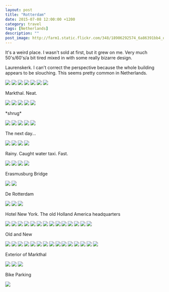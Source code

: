 ```yaml
---
layout: post
title: "Rotterdam"
date: 2015-07-08 12:00:00 +1200
category: travel
tags: [Netherlands]
description: ""
post_image: http://farm1.static.flickr.com/348/18906292574_6a86391bb4_o.jpg
---
```

It's a weird place. I wasn't sold at first, but it grew on me. Very much
50's/60's/a bit tired mixed in with some really bizarre design.

Laurenskerk. I can't correct the perspective because the whole building
appears to be slouching. This seems pretty common in Netherlands.

[![](http://farm1.static.flickr.com/346/19340862220_9e860f6b01_c.jpg)](http://farm1.static.flickr.com/346/19340862220_5810a1f642_o.jpg)
[![](http://farm1.static.flickr.com/297/18906273844_185536d391_c.jpg)](http://farm1.static.flickr.com/297/18906273844_b0d67daee6_o.jpg)
[![](http://farm1.static.flickr.com/271/19502681466_ee094291ca_c.jpg)](http://farm1.static.flickr.com/271/19502681466_203a2f6eaa_o.jpg)
[![](http://farm1.static.flickr.com/514/19340863100_7f82fdbf67_c.jpg)](http://farm1.static.flickr.com/514/19340863100_d5d55c8c1b_o.jpg)
[![](http://farm1.static.flickr.com/413/19522113832_e6a60e1c15_c.jpg)](http://farm1.static.flickr.com/413/19522113832_ca2f94f50c_o.jpg)
[![](http://farm1.static.flickr.com/312/19533037941_d622740e66_c.jpg)](http://farm1.static.flickr.com/312/19533037941_2fee8a8c57_o.jpg)
[![](http://farm1.static.flickr.com/527/19522114192_5477233302_c.jpg)](http://farm1.static.flickr.com/527/19522114192_c7f81603f2_o.jpg)

Markthal. Neat.

[![](http://farm1.static.flickr.com/537/19528787095_7ec405c734_c.jpg)](http://farm1.static.flickr.com/537/19528787095_7b011756de_o.jpg)
[![](http://farm1.static.flickr.com/444/19340864320_8be7f877a1_c.jpg)](http://farm1.static.flickr.com/444/19340864320_4b3ab5b121_o.jpg)
[![](http://farm1.static.flickr.com/508/18907921963_6aae62f61b_c.jpg)](http://farm1.static.flickr.com/508/18907921963_05075f37ac_o.jpg)
[![](http://farm1.static.flickr.com/394/18906275874_2d9a2108ab_c.jpg)](http://farm1.static.flickr.com/394/18906275874_09f8cfc702_o.jpg)
[![](http://farm1.static.flickr.com/413/19528788255_cbb49c18c0_c.jpg)](http://farm1.static.flickr.com/413/19528788255_cb7f3fb028_o.jpg)

\*shrug\*

[![](http://farm4.static.flickr.com/3672/19342294069_6ba29a12ff_c.jpg)](http://farm4.static.flickr.com/3672/19342294069_59a7404f64_o.jpg)
[![](http://farm1.static.flickr.com/470/19342294389_bfcc8cf08e_c.jpg)](http://farm1.static.flickr.com/470/19342294389_5dfca11efd_o.jpg)
[![](http://farm4.static.flickr.com/3695/19522116432_7950890f6a_c.jpg)](http://farm4.static.flickr.com/3695/19522116432_5bf3af8f83_o.jpg)
[![](http://farm1.static.flickr.com/268/19340866530_6f2579de80_c.jpg)](http://farm1.static.flickr.com/268/19340866530_1447c1ab85_o.jpg)
[![](http://farm1.static.flickr.com/289/19528790025_bf07ba67b5_c.jpg)](http://farm1.static.flickr.com/289/19528790025_cc3500967b_o.jpg)

The next day...

[![](http://farm4.static.flickr.com/3676/19340867810_62e9b66637_c.jpg)](http://farm4.static.flickr.com/3676/19340867810_027da3d09b_o.jpg)
[![](http://farm4.static.flickr.com/3680/18906279444_7c1d6135ef_c.jpg)](http://farm4.static.flickr.com/3680/18906279444_391fb83b43_o.jpg)
[![](http://farm4.static.flickr.com/3799/19340869558_932044c663_c.jpg)](http://farm4.static.flickr.com/3799/19340869558_386a227401_o.jpg)
[![](http://farm1.static.flickr.com/386/18906280354_77b3d92ed6_c.jpg)](http://farm1.static.flickr.com/386/18906280354_2a8dcc64d5_o.jpg)

Rainy. Caught water taxi. Fast.

[![](http://farm1.static.flickr.com/515/18907932093_b032870098_c.jpg)](http://farm1.static.flickr.com/515/18907932093_3c00dd4667_o.jpg)
[![](http://farm1.static.flickr.com/301/18907932453_e17d5243f8_c.jpg)](http://farm1.static.flickr.com/301/18907932453_81f9040129_o.jpg)
[![](http://farm1.static.flickr.com/370/19528793005_59650068b2_c.jpg)](http://farm1.static.flickr.com/370/19528793005_66cf2149f4_o.jpg)
[![](http://farm1.static.flickr.com/320/19340871028_a56fb1a622_c.jpg)](http://farm1.static.flickr.com/320/19340871028_836b64313f_o.jpg)

Erasmusburg Bridge

[![](http://farm1.static.flickr.com/265/19342298949_56e4712641_c.jpg)](http://farm1.static.flickr.com/265/19342298949_1a011b6459_o.jpg)
[![](http://farm1.static.flickr.com/268/18907933423_2c5ee4fe13_c.jpg)](http://farm1.static.flickr.com/268/18907933423_6ba16f667c_o.jpg)

De Rotterdam

[![](http://farm1.static.flickr.com/328/19340858850_523740e18a_c.jpg)](http://farm1.static.flickr.com/328/19340858850_874dbddf8b_o.jpg)
[![](http://farm4.static.flickr.com/3830/18906282524_006faa15e4_c.jpg)](http://farm4.static.flickr.com/3830/18906282524_40671c5574_o.jpg)
[![](http://farm1.static.flickr.com/272/19342299499_e3ffc796d8_c.jpg)](http://farm1.static.flickr.com/272/19342299499_4298be6b08_o.jpg)

Hotel New York. The old Holland America headquarters

[![](http://farm1.static.flickr.com/508/18907934363_cf829a464f_c.jpg)](http://farm1.static.flickr.com/508/18907934363_3df4a69a4e_o.jpg)
[![](http://farm1.static.flickr.com/475/18907934823_c53fb8d2b3_c.jpg)](http://farm1.static.flickr.com/475/18907934823_b9d4166d53_o.jpg)
[![](http://farm1.static.flickr.com/439/19340872170_f15f85e407_c.jpg)](http://farm1.static.flickr.com/439/19340872170_f948da0261_o.jpg)
[![](http://farm1.static.flickr.com/270/19528795605_4f0f4891fc_c.jpg)](http://farm1.static.flickr.com/270/19528795605_e34156aaa7_o.jpg)
[![](http://farm1.static.flickr.com/341/19502690986_e0c63144c8_c.jpg)](http://farm1.static.flickr.com/341/19502690986_e878a625a9_o.jpg)
[![](http://farm1.static.flickr.com/293/18907935883_19302044bf_c.jpg)](http://farm1.static.flickr.com/293/18907935883_7dde67675a_o.jpg)
[![](http://farm1.static.flickr.com/305/18906284994_958a068fd4_c.jpg)](http://farm1.static.flickr.com/305/18906284994_19a6c9e3d8_o.jpg)
[![](http://farm1.static.flickr.com/480/19522123732_2c5f53975a_c.jpg)](http://farm1.static.flickr.com/480/19522123732_b2bf5201a5_o.jpg)
[![](http://farm1.static.flickr.com/314/19533035531_a30faabb83_c.jpg)](http://farm1.static.flickr.com/314/19533035531_0ae6f615d5_o.jpg)
[![](http://farm4.static.flickr.com/3749/19342290149_532b3a7735_c.jpg)](http://farm4.static.flickr.com/3749/19342290149_0f068eee70_o.jpg)
[![](http://farm1.static.flickr.com/446/19522111282_29532862ce_c.jpg)](http://farm1.static.flickr.com/446/19522111282_6ed41f258b_o.jpg)
[![](http://farm1.static.flickr.com/388/19340861928_d26fee813a_c.jpg)](http://farm1.static.flickr.com/388/19340861928_10dfb3362f_o.jpg)
[![](http://farm1.static.flickr.com/406/18907922553_6afe50eccc_c.jpg)](http://farm1.static.flickr.com/406/18907922553_9c8837d67b_o.jpg)
[![](http://farm1.static.flickr.com/547/19522110592_b7d2cd3f80_c.jpg)](http://farm1.static.flickr.com/547/19522110592_338c87668c_o.jpg)

Old and New

[![](http://farm1.static.flickr.com/301/19528781035_1ee44bff57_c.jpg)](http://farm1.static.flickr.com/301/19528781035_767e5439cd_o.jpg)
[![](http://farm1.static.flickr.com/454/19340873880_bfaf50bb4f_c.jpg)](http://farm1.static.flickr.com/454/19340873880_f5360dd6ff_o.jpg)
[![](http://farm1.static.flickr.com/388/19533048701_4b733305f0_c.jpg)](http://farm1.static.flickr.com/388/19533048701_1ea0368ccf_o.jpg)
[![](http://farm1.static.flickr.com/274/19340875958_733f3138d2_c.jpg)](http://farm1.static.flickr.com/274/19340875958_c65fdef7ec_o.jpg)
[![](http://farm1.static.flickr.com/444/19340876438_f1a0a91221_c.jpg)](http://farm1.static.flickr.com/444/19340876438_ba11fb5cdf_o.jpg)
[![](http://farm4.static.flickr.com/3675/19528798215_7cf46d68ef_c.jpg)](http://farm4.static.flickr.com/3675/19528798215_dd84fcdd88_o.jpg)
[![](http://farm1.static.flickr.com/420/19342304029_bed99604be_c.jpg)](http://farm1.static.flickr.com/420/19342304029_a1c0de14b4_o.jpg)
[![](http://farm4.static.flickr.com/3790/18906287674_10bc42426a_c.jpg)](http://farm4.static.flickr.com/3790/18906287674_02dc513964_o.jpg)
[![](http://farm1.static.flickr.com/267/19340877898_a4890f69a7_c.jpg)](http://farm1.static.flickr.com/267/19340877898_930fc1f6c8_o.jpg)
[![](http://farm1.static.flickr.com/552/19340877140_a667f890ce_c.jpg)](http://farm1.static.flickr.com/552/19340877140_2ffd491732_o.jpg)
[![](http://farm1.static.flickr.com/383/19340878698_62dd517156_c.jpg)](http://farm1.static.flickr.com/383/19340878698_7e0c439a60_o.jpg)
[![](http://farm1.static.flickr.com/316/18907940303_6effa018f6_c.jpg)](http://farm1.static.flickr.com/316/18907940303_1baaa547ee_o.jpg)
[![](http://farm1.static.flickr.com/403/19340879578_dbc89f806f_c.jpg)](http://farm1.static.flickr.com/403/19340879578_1c98576d78_o.jpg)
[![](http://farm1.static.flickr.com/365/19340878900_11cd0daaf9_c.jpg)](http://farm1.static.flickr.com/365/19340878900_300b27223c_o.jpg)
[![](http://farm1.static.flickr.com/298/19340880648_e869bfdc17_c.jpg)](http://farm1.static.flickr.com/298/19340880648_63a833cfd4_o.jpg)

Exterior of Markthal

[![](http://farm1.static.flickr.com/485/19533053251_f1a9753511_c.jpg)](http://farm1.static.flickr.com/485/19533053251_1d29a0ffb5_o.jpg)
[![](http://farm1.static.flickr.com/491/19522129872_75b2f1ced4_c.jpg)](http://farm1.static.flickr.com/491/19522129872_b0e20a0c47_o.jpg)
[![](http://farm1.static.flickr.com/293/19522130182_8dd6f8b007_c.jpg)](http://farm1.static.flickr.com/293/19522130182_f6f709a08f_o.jpg)

Bike Parking

[![](http://farm1.static.flickr.com/282/19533054541_d8da220612_c.jpg)](http://farm1.static.flickr.com/282/19533054541_1c44e4cace_o.jpg)
